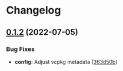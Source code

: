 # Changelog

## [0.1.2](https://github.com/aksiksi/needle/compare/v0.1.1...v0.1.2) (2022-07-05)


### Bug Fixes

* **config:** Adjust vcpkg metadata ([363d50b](https://github.com/aksiksi/needle/commit/363d50bf75fca163df324f78d1488271e5fc89f0))
